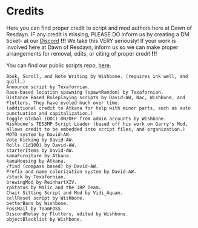 # Credits

Here you can find proper credit to script and mod authors here at Dawn of Resdayn.
IF any credit is missing, PLEASE DO inform us by creating a DM ticket- at our [Discord](https://discord.gg/XG8r27R) **!!!**
We take this VERY seriously! If your work is involved here at Dawn of Resdayn, inform us so we can make proper arrangements for removal, edits, or citing of proper credit **!!!**

You can find our public scripts repo, [here](https://github.com/Dawn-of-Resdayn/public-scripts).

```
Book, Scroll, and Note Writing by Wishbone. (requires ink well, and quill.)
Announce script by Texafornian.
Race-based location spawning (spawnRandom) by Texafornian.
Distance Based Roleplaying scripts by David-AW, Nac, Wishbone, and Flutters. They have evoled much over time.
(additional credit to Atkana for help with minor parts, such as auto punctuation and capitalization.)
Toggle Global (OOC) ON/OFF from admin accounts by Wishbone.
Wishbone's TES3MP Script Loader (based off his work on Garry's Mod, allows credit to be embedded into script files, and organization.)
MOTD system by David-AW.
Vote Kicking by David-AW.
Rolls (1d100) by David-AW.
starterItems by David-AW.
kanaFurniture by Atkana.
kanaHousing by Atkana.
/find (compass based) by David-AW.
Prefix and name colorization system by David-AW.
/stuck by Texafornian.
brewingMod by ReinhartXIV.
rpStatus by Malic and the JRP Team.
Chair Sitting Script and Mod by Vidi_Aquam.
cellReset script by Wishbone.
betterBans by Wishbone.
FossMail by TeamFOSS.
DiscordRelay by Flutters, edited by Wishbone.
objectBlacklist by Wishbone.
```